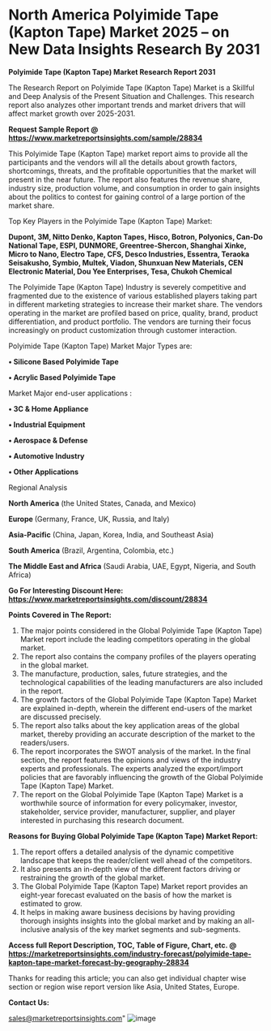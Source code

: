 # North America Polyimide Tape (Kapton Tape) Market 2025 – on New Data Insights Research By 2031

<strong>Polyimide Tape (Kapton Tape) Market Research Report 2031</strong>

The Research Report on Polyimide Tape (Kapton Tape) Market is a Skillful and Deep Analysis of the Present Situation and Challenges. This research report also analyzes other important trends and market drivers that will affect market growth over 2025-2031.

<strong>Request Sample Report @ <a href=https://www.marketreportsinsights.com/sample/28834>https://www.marketreportsinsights.com/sample/28834</a></strong>

This Polyimide Tape (Kapton Tape) market report aims to provide all the participants and the vendors will all the details about growth factors, shortcomings, threats, and the profitable opportunities that the market will present in the near future. The report also features the revenue share, industry size, production volume, and consumption in order to gain insights about the politics to contest for gaining control of a large portion of the market share.

Top Key Players in the Polyimide Tape (Kapton Tape) Market:

<strong>Dupont, 3M, Nitto Denko, Kapton Tapes, Hisco, Botron, Polyonics, Can-Do National Tape, ESPI, DUNMORE, Greentree-Shercon, Shanghai Xinke, Micro to Nano, Electro Tape, CFS, Desco Industries, Essentra, Teraoka Seisakusho, Symbio, Multek, Viadon, Shunxuan New Materials, CEN Electronic Material, Dou Yee Enterprises, Tesa, Chukoh Chemical</strong>

The Polyimide Tape (Kapton Tape) Industry is severely competitive and fragmented due to the existence of various established players taking part in different marketing strategies to increase their market share. The vendors operating in the market are profiled based on price, quality, brand, product differentiation, and product portfolio. The vendors are turning their focus increasingly on product customization through customer interaction.

Polyimide Tape (Kapton Tape) Market Major Types are:

<strong>• Silicone Based Polyimide Tape

• Acrylic Based Polyimide Tape</strong>

Market Major end-user applications :

<strong>• 3C & Home Appliance

• Industrial Equipment

• Aerospace & Defense

• Automotive Industry

• Other Applications</strong>

Regional Analysis

</u><strong><b>North America</b></strong> (the United States, Canada, and Mexico)

<strong><b>Europe </b></strong>(Germany, France, UK, Russia, and Italy)

<strong><b>Asia-Pacific</b></strong> (China, Japan, Korea, India, and Southeast Asia)

<strong><b>South America</b></strong> (Brazil, Argentina, Colombia, etc.)

<strong><b>The Middle East and Africa</b></strong> (Saudi Arabia, UAE, Egypt, Nigeria, and South Africa)

<strong>Go For Interesting Discount Here: <a href=https://www.marketreportsinsights.com/discount/28834>https://www.marketreportsinsights.com/discount/28834</a></strong>

<strong>Points Covered in The Report:</strong>
<ol>
  <li>The major points considered in the Global Polyimide Tape (Kapton Tape) Market report include the leading competitors operating in the global market.</li>
  <li>The report also contains the company profiles of the players operating in the global market.</li>
  <li>The manufacture, production, sales, future strategies, and the technological capabilities of the leading manufacturers are also included in the report.</li>
  <li>The growth factors of the Global Polyimide Tape (Kapton Tape) Market are explained in-depth, wherein the different end-users of the market are discussed precisely.</li>
  <li>The report also talks about the key application areas of the global market, thereby providing an accurate description of the market to the readers/users.</li>
  <li>The report incorporates the SWOT analysis of the market. In the final section, the report features the opinions and views of the industry experts and professionals. The experts analyzed the export/import policies that are favorably influencing the growth of the Global Polyimide Tape (Kapton Tape) Market.</li>
  <li>The report on the Global Polyimide Tape (Kapton Tape) Market is a worthwhile source of information for every policymaker, investor, stakeholder, service provider, manufacturer, supplier, and player interested in purchasing this research document.</li>
</ol>
<strong>Reasons for Buying Global Polyimide Tape (Kapton Tape) Market Report:</strong>

<ol>
  <li>The report offers a detailed analysis of the dynamic competitive landscape that keeps the reader/client well ahead of the competitors.</li>
  <li>It also presents an in-depth view of the different factors driving or restraining the growth of the global market.</li>
  <li>The Global Polyimide Tape (Kapton Tape) Market report provides an eight-year forecast evaluated on the basis of how the market is estimated to grow.</li>
  <li>It helps in making aware business decisions by having providing thorough insights insights into the global market and by making an all-inclusive analysis of the key market segments and sub-segments.</li>
</ol>
<strong>Access full Report Description, TOC, Table of Figure, Chart, etc. @ <a href=https://marketreportsinsights.com/industry-forecast/polyimide-tape-kapton-tape-market-forecast-by-geography-28834>https://marketreportsinsights.com/industry-forecast/polyimide-tape-kapton-tape-market-forecast-by-geography-28834</a></strong>


Thanks for reading this article; you can also get individual chapter wise section or region wise report version like Asia, United States, Europe.

<strong>Contact Us:</strong>

sales@marketreportsinsights.com"
![image](https://github.com/user-attachments/assets/3bc0b908-939d-4178-a8c0-dea274570ac5)
